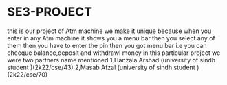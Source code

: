 # SE3-PROJECT
this is our project of Atm machine we make it unique because when you enter in any Atm machine it shows you a menu bar then you select any of them
then you have to enter the pin then you got menu bar i.e you can checque balance,deposit and withdrawl money 
in this particular project we were two partners name mentioned 
1,Hanzala Arshad (university of sindh student )(2k22/cse/43)
2,Masab Afzal (university of sindh student )(2k22/cse/70)


